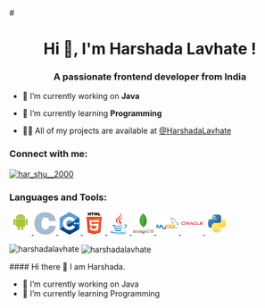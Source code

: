 #<h1 align="center">Hi 👋, I'm Harshada Lavhate !</h1>
<h3 align="center">A passionate frontend developer from India</h3>

- 🔭 I’m currently working on **Java**

- 🌱 I’m currently learning **Programming**

- 👨‍💻 All of my projects are available at [@HarshadaLavhate](@HarshadaLavhate)

<h3 align="left">Connect with me:</h3>
<p align="left">
<a href="https://instagram.com/har_shu__2000" target="blank"><img align="center" src="https://cdn.jsdelivr.net/npm/simple-icons@3.0.1/icons/instagram.svg" alt="har_shu__2000" height="30" width="40" /></a>
</p>

<h3 align="left">Languages and Tools:</h3>
<p align="left"> <a href="https://developer.android.com" target="_blank"> <img src="https://raw.githubusercontent.com/devicons/devicon/master/icons/android/android-original-wordmark.svg" alt="android" width="40" height="40"/> </a> <a href="https://www.cprogramming.com/" target="_blank"> <img src="https://raw.githubusercontent.com/devicons/devicon/master/icons/c/c-original.svg" alt="c" width="40" height="40"/> </a> <a href="https://www.w3schools.com/cpp/" target="_blank"> <img src="https://raw.githubusercontent.com/devicons/devicon/master/icons/cplusplus/cplusplus-original.svg" alt="cplusplus" width="40" height="40"/> </a> <a href="https://www.w3.org/html/" target="_blank"> <img src="https://raw.githubusercontent.com/devicons/devicon/master/icons/html5/html5-original-wordmark.svg" alt="html5" width="40" height="40"/> </a> <a href="https://www.java.com" target="_blank"> <img src="https://raw.githubusercontent.com/devicons/devicon/master/icons/java/java-original.svg" alt="java" width="40" height="40"/> </a> <a href="https://www.mongodb.com/" target="_blank"> <img src="https://raw.githubusercontent.com/devicons/devicon/master/icons/mongodb/mongodb-original-wordmark.svg" alt="mongodb" width="40" height="40"/> </a> <a href="https://www.mysql.com/" target="_blank"> <img src="https://raw.githubusercontent.com/devicons/devicon/master/icons/mysql/mysql-original-wordmark.svg" alt="mysql" width="40" height="40"/> </a> <a href="https://www.oracle.com/" target="_blank"> <img src="https://raw.githubusercontent.com/devicons/devicon/master/icons/oracle/oracle-original.svg" alt="oracle" width="40" height="40"/> </a> <a href="https://www.python.org" target="_blank"> <img src="https://raw.githubusercontent.com/devicons/devicon/master/icons/python/python-original.svg" alt="python" width="40" height="40"/> </a> </p>

<p><img align="left" src="https://github-readme-stats.vercel.app/api/top-langs?username=harshadalavhate&show_icons=true&locale=en&layout=compact" alt="harshadalavhate" /></p>

<p>&nbsp;<img align="center" src="https://github-readme-stats.vercel.app/api?username=harshadalavhate&show_icons=true&locale=en" alt="harshadalavhate" /></p>
#### Hi there 👋 I am Harshada.






- 🔭 I’m currently working on Java
- 🌱 I’m currently learning Programming
<!-- - 👯 I’m looking to collaborate on ...
- 🤔 I’m looking for help with ... 
- 💬 Ask me about ... 
- 📫 How to reach me: ...
- 😄 Pronouns: ...
- ⚡ Fun fact: ...

-->

